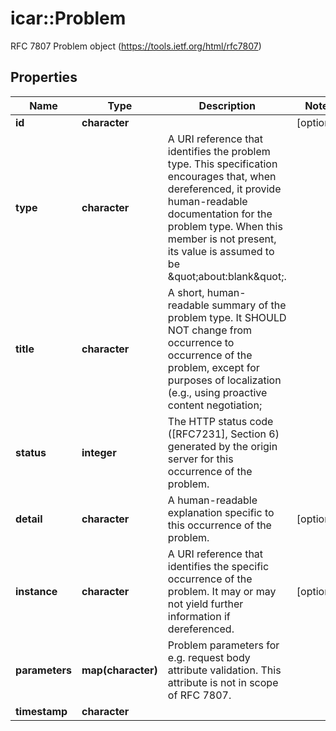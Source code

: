 # icar::Problem

RFC 7807 Problem object (https://tools.ietf.org/html/rfc7807)

## Properties

Name | Type | Description | Notes
------------ | ------------- | ------------- | -------------
**id** | **character** |  | [optional] 
**type** | **character** | A URI reference that identifies the problem type. This specification encourages that, when dereferenced, it provide human-readable documentation for the problem type. When this member is not present, its value is assumed to be \&quot;about:blank\&quot;. | 
**title** | **character** | A short, human-readable summary of the problem type. It SHOULD NOT change from occurrence to occurrence of the problem, except for purposes of localization (e.g., using proactive content negotiation; | 
**status** | **integer** | The HTTP status code ([RFC7231], Section 6) generated by the origin server for this occurrence of the problem. | 
**detail** | **character** | A human-readable explanation specific to this occurrence of the problem. | [optional] 
**instance** | **character** | A URI reference that identifies the specific occurrence of the problem.  It may or may not yield further information if dereferenced. | [optional] 
**parameters** | **map(character)** | Problem parameters for e.g. request body attribute validation. This attribute is not in scope of RFC 7807. | 
**timestamp** | **character** |  | 


